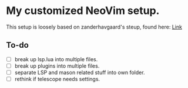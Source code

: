 # My customized NeoVim setup.

This setup is loosely based on zanderhavgaard's steup, found here: [Link](https://github.com/zanderhavgaard/neovim-config)

## To-do
- [ ] break up lsp.lua into multiple files.
- [ ] break up plugins into multiple files.
- [ ] separate LSP and mason related stuff into own folder.
- [ ] rethink if telescope needs settings. 

